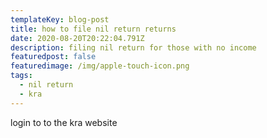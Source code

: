 ```yaml
---
templateKey: blog-post
title: how to file nil return returns
date: 2020-08-20T20:22:04.791Z
description: filing nil return for those with no income
featuredpost: false
featuredimage: /img/apple-touch-icon.png
tags:
  - nil return
  - kra
---
```

login to to the kra website